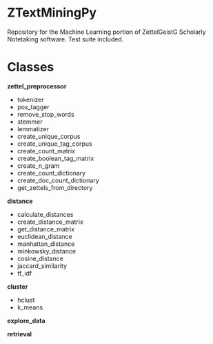 # ZTextMiningPy

Repository for the Machine Learning portion of ZettelGeistG Scholarly Notetaking software.
Test suite included.

# Classes

**zettel_preprocessor**
* tokenizer
* pos_tagger
* remove_stop_words
* stemmer
* lemmatizer
* create_unique_corpus
* create_unique_tag_corpus
* create_count_matrix
* create_boolean_tag_matrix
* create_n_gram
* create_count_dictionary
* create_doc_count_dictionary
* get_zettels_from_directory

**distance**
* calculate_distances
* create_distance_matrix
* get_distance_matrix
* euclidean_distance
* manhattan_distance
* minkowsky_distance
* cosine_distance
* jaccard_similarity
* tf_idf

**cluster**
* hclust
* k_means

**explore_data**

**retrieval**
